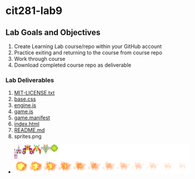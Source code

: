 # cit281-lab9

## Lab Goals and Objectives 
1. Create Learning Lab course/repo within your GitHub account
2. Practice exiting and returning to the course from course repo
3. Work through course
4. Download completed course repo as deliverable

### Lab Deliverables
1. [MIT-LICENSE.txt](MIT-LICENSE.txt)
2. [base.css](base.css)
3. [engine.js](engine.js)
4. [game.js](game.js)
5. [game.manifest](game.manifest)
6. [index.html](index.html)
7. [README.md](README.md)
8. sprites.png
- ![sprites.png](sprites.png)
